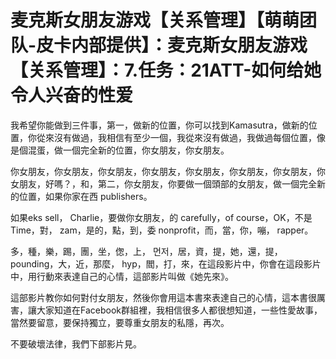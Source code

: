 # 麦克斯女朋友游戏【关系管理】【萌萌团队-皮卡内部提供】：麦克斯女朋友游戏【关系管理】：7.任务：21ATT-如何给她令人兴奋的性爱

我希望你能做到三件事，第一，做新的位置，你可以找到Kamasutra，做新的位置，你從來沒有做過，我相信有至少一個，我從來沒有做過，我做過每個位置，像是個混蛋，做一個完全新的位置，你女朋友，你女朋友。

你女朋友，你女朋友，你女朋友，你女朋友，你女朋友，你女朋友，你女朋友，你女朋友，好嗎？，和，第二，你女朋友，你要做一個頭部的女朋友，做一個完全新的位置，如果你家在西 publishers。

如果eks sell， Charlie，要做你女朋友，的 carefully，of course，OK，不是Time，對， zam，是的，點，到，委 nonprofit，而，當，你，嘣， rapper。

多，種，樂，踢，團，坐，偬，上， 먼저，居，資，提，她，還，提， pounding，大，近，那麼， hyp，閻，打，來，在這段影片中，你會在這段影片中，用行動來表達自己的心情，這部影片叫做《她先來》。

這部影片教你如何對付女朋友，然後你會用這本書來表達自己的心情，這本書很厲害，讓大家知道在Facebook群組裡，我相信很多人都很想知道，一些性愛故事，當然要留意，要保持獨立，要尊重女朋友的私隱，再次。

不要破壞法律，我們下部影片見。